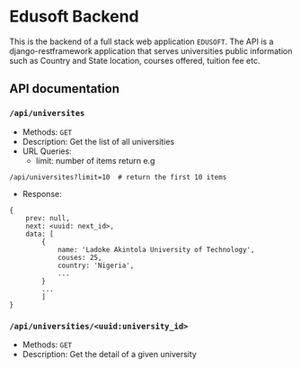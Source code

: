 # Edusoft Backend
This is the backend of a full stack web application `EDUSOFT`. The API is a django-restframework application that serves universities public information such as Country and State location, courses offered, tuition fee etc.


## API documentation

### `/api/universites`
- Methods: `GET`
- Description: Get the list of all universities
- URL Queries:
  - limit: number of items return e.g 
```
/api/universites?limit=10  # return the first 10 items
```
- Response:
```
{ 
	prev: null,
	next: <uuid: next_id>,
	data: [
		{
			name: 'Ladoke Akintola University of Technology',
			couses: 25,
			country: 'Nigeria',
			...
		}
		...
		]
}
```

### `/api/universities/<uuid:university_id>`
- Methods: `GET`
- Description: Get the detail of a given university

